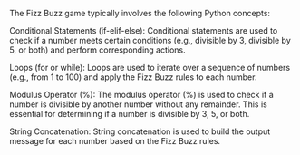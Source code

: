 The Fizz Buzz game typically involves the following Python concepts:

Conditional Statements (if-elif-else): Conditional statements are used to check if a number meets certain conditions (e.g., divisible by 3, divisible by 5, or both) and perform corresponding actions.

Loops (for or while): Loops are used to iterate over a sequence of numbers (e.g., from 1 to 100) and apply the Fizz Buzz rules to each number.

Modulus Operator (%): The modulus operator (%) is used to check if a number is divisible by another number without any remainder. This is essential for determining if a number is divisible by 3, 5, or both.

String Concatenation: String concatenation is used to build the output message for each number based on the Fizz Buzz rules.
